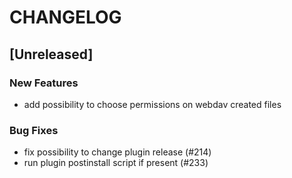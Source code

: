# CHANGELOG

## [Unreleased]

### New Features

- add possibility to choose permissions on webdav created files

### Bug Fixes

- fix possibility to change plugin release (#214)
- run plugin postinstall script if present (#233)


